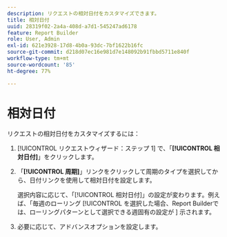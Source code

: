 ```yaml
---
description: リクエストの相対日付をカスタマイズできます。
title: 相対日付
uuid: 28319f02-2a4a-408d-a7d1-545247ad6178
feature: Report Builder
role: User, Admin
exl-id: 621e3928-17d8-4b0a-93dc-7bf1622b16fc
source-git-commit: d218d07ec16e981d7e148092b91fbbd5711e840f
workflow-type: tm+mt
source-wordcount: '85'
ht-degree: 77%

---
```


# 相対日付

リクエストの相対日付をカスタマイズするには：

1. [!UICONTROL リクエストウィザード：ステップ 1] で、「**[!UICONTROL 相対日付]**」をクリックします。
1. 「**[!UICONTROL 周期]**」リンクをクリックして周期のタイプを選択してから、日付リンクを使用して相対日付を設定します。

   選択内容に応じて、「[!UICONTROL 相対日付]」の設定が変わります。例えば、「毎週のローリング [!UICONTROL  を選択した場合、Report Builderでは、ローリングパターンとして選択できる週固有の設定が ] 示されます。

1. 必要に応じて、アドバンスオプションを設定します。

